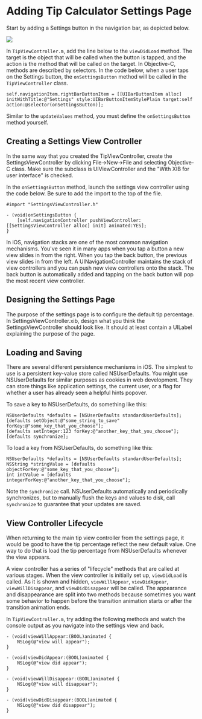 # Adding Tip Calculator Settings Page

Start by adding a Settings button in the navigation bar, as depicted below.

<img src="http://i.imgur.com/t3ZlMPl.png?1" />

In `TipViewController.m`, add the line below to the `viewDidLoad` method. The target is the object that will be called when the button is tapped, and the action is the method that will be called on the target. In Objective-C, methods are described by selectors. In the code below, when a user taps on the Settings button, the `onSettingsButton` method will be called in the `TipViewController` class.

```
self.navigationItem.rightBarButtonItem = [[UIBarButtonItem alloc] initWithTitle:@"Settings" style:UIBarButtonItemStylePlain target:self action:@selector(onSettingsButton)];
```

Similar to the `updateValues` method, you must define the `onSettingsButton` method yourself.

## Creating a Settings View Controller

In the same way that you created the TipViewController, create the SettingsViewController by clicking File->New->File and selecting Objective-C class. Make sure the subclass is UIViewController and the "With XIB for user interface" is checked.

In the `onSettingsButton` method, launch the settings view controller using the code below. Be sure to add the import to the top of the file.

```
#import "SettingsViewController.h"
```

```
- (void)onSettingsButton {
    [self.navigationController pushViewController:[[SettingsViewController alloc] init] animated:YES];
}
```

In iOS, navigation stacks are one of the most common navigation mechanisms. You've seen it in many apps when you tap a button a new view slides in from the right. When you tap the back button, the previous view slides in from the left. A UINavigationController maintains the stack of view controllers and you can push new view controllers onto the stack. The back button is automatically added and tapping on the back button will pop the most recent view controller.

## Designing the Settings Page

The purpose of the settings page is to configure the default tip percentage. In SettingsViewController.xib, design what you think the SettingsViewController should look like. It should at least contain a UILabel explaining the purpose of the page.

## Loading and Saving

There are several different persistence mechanisms in iOS. The simplest to use is a persistent key-value store called NSUserDefaults. You might use NSUserDefaults for similar purposes as cookies in web development. They can store things like application settings, the current user, or a flag for whether a user has already seen a helpful hints popover.

To save a key to NSUserDefaults, do something like this:

```
NSUserDefaults *defaults = [NSUserDefaults standardUserDefaults];
[defaults setObject:@"some_string_to_save" forKey:@"some_key_that_you_choose"];
[defaults setInteger:123 forKey:@"another_key_that_you_choose"];
[defaults synchronize];
```

To load a key from NSUserDefaults, do something like this:

```
NSUserDefaults *defaults = [NSUserDefaults standardUserDefaults];
NSString *stringValue = [defaults objectForKey:@"some_key_that_you_choose"];
int intValue = [defaults integerForKey:@"another_key_that_you_choose"];
```

Note the `synchronize` call. NSUserDefaults automatically and periodically synchronizes, but to manually flush the keys and values to disk, call `synchronize` to guarantee that your updates are saved.

## View Controller Lifecycle

When returning to the main tip view controller from the settings page, it would be good to have the tip percentage reflect the new default value. One way to do that is load the tip percentage from NSUserDefaults whenever the view appears.

A view controller has a series of "lifecycle" methods that are called at various stages. When the view controller is initially set up, `viewDidLoad` is called. As it is shown and hidden, `viewWillAppear`, `viewDidAppear`, `viewWillDisappear`, and `viewDidDisappear` will be called. The appearance and disappearance are split into two methods because sometimes you want some behavior to happen before the transition animation starts or after the transition animation ends.

In `TipViewController.m`, try adding the following methods and watch the console output as you navigate into the settings view and back.

```
- (void)viewWillAppear:(BOOL)animated {
    NSLog(@"view will appear");
}

- (void)viewDidAppear:(BOOL)animated {
    NSLog(@"view did appear");
}

- (void)viewWillDisappear:(BOOL)animated {
    NSLog(@"view will disappear");
}

- (void)viewDidDisappear:(BOOL)animated {
    NSLog(@"view did disappear");
}
```